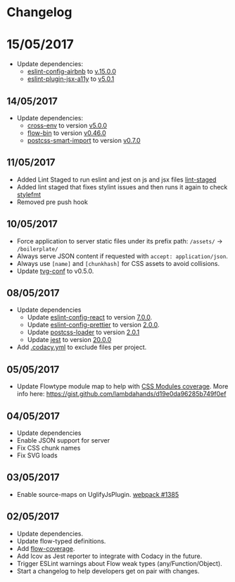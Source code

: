 # Changelog

# 15/05/2017

  * Update dependencies:
    * [eslint-config-airbnb](https://github.com/airbnb/javascript) to [v.15.0.0](https://github.com/airbnb/javascript/blob/master/packages/eslint-config-airbnb/CHANGELOG.md#1500--2017-05-14)
    * [eslint-plugin-jsx-a11y](https://github.com/evcohen/eslint-plugin-jsx-a11y) to [v5.0.1](https://github.com/evcohen/eslint-plugin-jsx-a11y/blob/master/CHANGELOG.md#500--2017-05-05)

## 14/05/2017

  * Update dependencies:
    * [cross-env](https://github.com/kentcdodds/cross-env) to version [v5.0.0](https://github.com/kentcdodds/cross-env/releases/tag/v5.0.0)
    * [flow-bin](https://github.com/flowtype/flow-bin) to version [v0.46.0](https://github.com/facebook/flow/releases/tag/v0.46.0)
    * [postcss-smart-import](https://github.com/sebastian-software/postcss-smart-import) to version [v0.7.0](https://github.com/sebastian-software/postcss-smart-import/releases/tag/0.7.0)

## 11/05/2017

  * Added Lint Staged to run eslint and jest on js and jsx files [lint-staged](https://github.com/okonet/lint-staged)
  * Added lint staged that fixes stylint issues and then runs it again to check [stylefmt](https://github.com/morishitter/stylefmt)
  * Removed pre push hook

## 10/05/2017

  * Force application to server static files under its prefix path: `/assets/` -> `/boilerplate/`
  * Always serve JSON content if requested with `accept: application/json`.
  * Always use `[name]` and `[chunkhash]` for CSS assets to avoid collisions.
  * Update [tvg-conf](https://bitbucket.org/betfair-us/tvg-conf) to v0.5.0.

## 08/05/2017

  * Update dependencies
    * Update [eslint-config-react](https://github.com/yannickcr/eslint-plugin-react) to version [7.0.0](https://github.com/yannickcr/eslint-plugin-react/blob/master/CHANGELOG.md#700---2017-05-06).
    * Update [eslint-config-prettier](https://github.com/prettier/eslint-config-prettier) to version [2.0.0](https://github.com/prettier/eslint-config-prettier/blob/master/CHANGELOG.md#version-200-2017-05-07).
    * Update [postcss-loader](https://github.com/postcss/postcss-loader) to version [2.0.1](https://github.com/postcss/postcss-loader/blob/master/CHANGELOG.md#201-2017-05-08)
    * Update [jest](https://github.com/facebook/jest) to version [20.0.0](https://github.com/facebook/jest/blob/2a9d2daf2f320da2ce828e618b7f4ce37133bb8d/CHANGELOG.md#jest-2000)
  * Add [.codacy.yml](https://support.codacy.com/hc/en-us/articles/115002130625-Codacy-Configuration-File) to exclude files per project.

## 05/05/2017

  * Update Flowtype module map to help with [CSS Modules coverage](https://github.com/ckknight/css-module-flow). More info here: https://gist.github.com/lambdahands/d19e0da96285b749f0ef

## 04/05/2017

  * Update dependencies
  * Enable JSON support for server
  * Fix CSS chunk names
  * Fix SVG loads

## 03/05/2017

  * Enable source-maps on UglifyJsPlugin. [webpack #1385](https://github.com/webpack/webpack/issues/1385)

## 02/05/2017

  * Update dependencies.
  * Update flow-typed definitions.
  * Add [flow-coverage](https://github.com/rpl/flow-coverage-report).
  * Add lcov as Jest reporter to integrate with Codacy in the future.
  * Trigger ESLint warnings about Flow weak types (any/Function/Object).
  * Start a changelog to help developers get on pair with changes.
